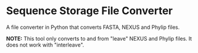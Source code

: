 # Sequence Storage File Converter

A file converter in Python that converts FASTA, NEXUS and Phylip files.

**NOTE:** This tool only converts to and from "leave" NEXUS and Phylip files. It does not work with "interleave".
